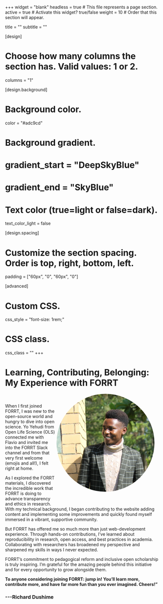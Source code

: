 +++
widget = "blank"
headless = true  # This file represents a page section.
active = true  # Activate this widget? true/false
weight = 10  # Order that this section will appear.

title = ""
subtitle = ""

[design]
  # Choose how many columns the section has. Valid values: 1 or 2.
  columns = "1"

[design.background]

  # Background color.
  color = "#adc9cd"
  
  # Background gradient.
  # gradient_start = "DeepSkyBlue"
  # gradient_end = "SkyBlue"
  
  # Text color (true=light or false=dark).
  text_color_light = false

[design.spacing]
  # Customize the section spacing. Order is top, right, bottom, left.
  padding = ["60px", "0", "60px", "0"]

[advanced]
 # Custom CSS. 
 css_style = "font-size: 1rem;"
 
 # CSS class.
 css_class = ""
+++

# Learning, Contributing, Belonging: My Experience with FORRT

<div style="float: right; margin: 0 1rem 1rem 0; text-align: center;">
  <div style="width: 320px; height: 320px; border-radius: 50%; overflow: hidden;">
    <img
      src="testimonials/RichardDushime.webp"
      alt="Richard Dushime Portrait"
      style="width: 100%; height: 100%; object-fit: cover;"
    >
  </div>
  <div style="margin-top: 0.5rem;">
    <a href="mailto:mudaherarich@gmail.com" title="Email" style="margin-right: 0.5rem;">
      <i class="fas fa-envelope fa-2x" aria-hidden="true"></i>
    </a>
    <a href="https://orcid.org/0000-0002-1281-9895" title="ORCiD">
      <i class="ai ai-orcid fa-2x" aria-hidden="true"></i>
    </a>
    <a href="https://richarddushime.netlify.app/" title="Personal Website">
      <i class="fas fa-globe fa-2x" aria-hidden="true"></i>
    </a>
  </div>
</div>

<br>

When I first joined FORRT, I was new to the open-source world and hungry to dive into open science. Yo Yehudi from Open Life Science (OLS) connected me with Flavio and invited me into the FORRT Slack channel and from that very first welcome (emojis and all!), I felt right at home.

As I explored the FORRT materials, I discovered the incredible work that FORRT is doing to advance transparency and ethics in research. With my technical background, I began contributing to the website adding content and implementing some improvements and quickly found myself immersed in a vibrant, supportive community.

But FORRT has offered me so much more than just web-development experience. Through hands-on contributions, I’ve learned about reproducibility in research, open access, and best practices  in academia. Collaborating with researchers  has broadened my perspective and sharpened my skills in ways I never expected.

FORRT’s commitment to pedagogical reform and inclusive open scholarship is truly inspiring. I’m grateful for the amazing people behind this initiative and for every opportunity to grow alongside them.

**To anyone considering joining FORRT: jump in! You’ll learn more, contribute more, and have far more fun than you ever imagined. Cheers!”**

### **---Richard Dushime**
